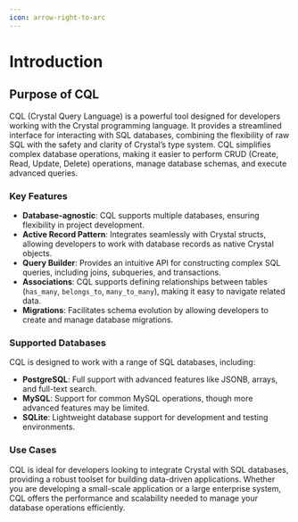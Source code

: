 ```yaml
---
icon: arrow-right-to-arc
---
```


# Introduction

## Purpose of CQL

CQL (Crystal Query Language) is a powerful tool designed for developers working with the Crystal programming language. It provides a streamlined interface for interacting with SQL databases, combining the flexibility of raw SQL with the safety and clarity of Crystal’s type system. CQL simplifies complex database operations, making it easier to perform CRUD (Create, Read, Update, Delete) operations, manage database schemas, and execute advanced queries.

### Key Features

* **Database-agnostic**: CQL supports multiple databases, ensuring flexibility in project development.
* **Active Record Pattern**: Integrates seamlessly with Crystal structs, allowing developers to work with database records as native Crystal objects.
* **Query Builder**: Provides an intuitive API for constructing complex SQL queries, including joins, subqueries, and transactions.
* **Associations**: CQL supports defining relationships between tables (`has_many`, `belongs_to`, `many_to_many`), making it easy to navigate related data.
* **Migrations**: Facilitates schema evolution by allowing developers to create and manage database migrations.

### Supported Databases

CQL is designed to work with a range of SQL databases, including:

* **PostgreSQL**: Full support with advanced features like JSONB, arrays, and full-text search.
* **MySQL**: Support for common MySQL operations, though more advanced features may be limited.
* **SQLite**: Lightweight database support for development and testing environments.

### Use Cases

CQL is ideal for developers looking to integrate Crystal with SQL databases, providing a robust toolset for building data-driven applications. Whether you are developing a small-scale application or a large enterprise system, CQL offers the performance and scalability needed to manage your database operations efficiently.
